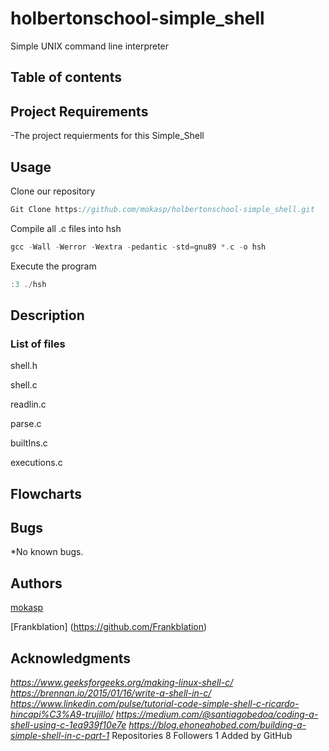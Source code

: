 

# holbertonschool-simple_shell
Simple UNIX command line interpreter

## Table of contents


## Project Requirements
  -The project requierments for this Simple_Shell

## Usage

Clone our repository
```c
Git Clone https://github.com/mokasp/holbertonschool-simple_shell.git
```
Compile all .c files into hsh
```c
gcc -Wall -Werror -Wextra -pedantic -std=gnu89 *.c -o hsh
```
Execute the program
```c
:3 ./hsh
```
## Description

### List of files

 shell.h

 shell.c

 readlin.c

 parse.c

 builtIns.c

 executions.c

## Flowcharts

## Bugs
  *No known bugs.
## Authors ##

[mokasp](https://github.com/mokasp)

[Frankblation] (https://github.com/Frankblation)

## Acknowledgments
*https://www.geeksforgeeks.org/making-linux-shell-c/*
*https://brennan.io/2015/01/16/write-a-shell-in-c/*
*https://www.linkedin.com/pulse/tutorial-code-simple-shell-c-ricardo-hincapi%C3%A9-trujillo/*
*https://medium.com/@santiagobedoa/coding-a-shell-using-c-1ea939f10e7e*
*https://blog.ehoneahobed.com/building-a-simple-shell-in-c-part-1*
Repositories
8
Followers
1
Added by GitHub

